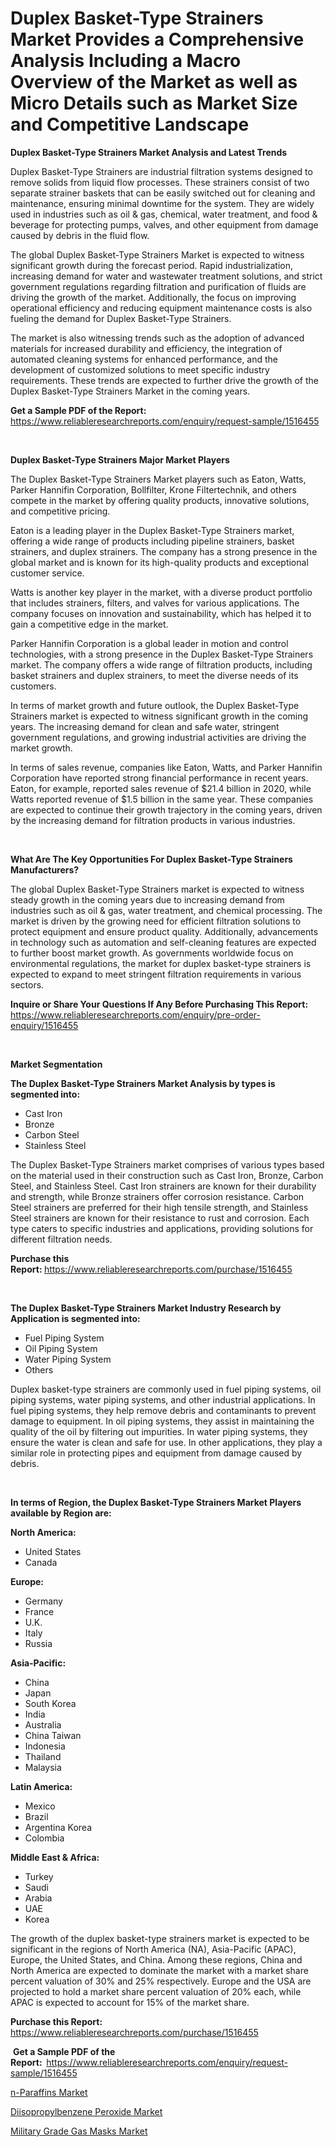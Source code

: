 <p><h1>Duplex Basket-Type Strainers Market Provides a Comprehensive Analysis Including a Macro Overview of the Market as well as Micro Details such as Market Size and Competitive Landscape</h1></p><p><strong>Duplex Basket-Type Strainers Market Analysis and Latest Trends</strong></p>
<p><p>Duplex Basket-Type Strainers are industrial filtration systems designed to remove solids from liquid flow processes. These strainers consist of two separate strainer baskets that can be easily switched out for cleaning and maintenance, ensuring minimal downtime for the system. They are widely used in industries such as oil & gas, chemical, water treatment, and food & beverage for protecting pumps, valves, and other equipment from damage caused by debris in the fluid flow.</p><p>The global Duplex Basket-Type Strainers Market is expected to witness significant growth during the forecast period. Rapid industrialization, increasing demand for water and wastewater treatment solutions, and strict government regulations regarding filtration and purification of fluids are driving the growth of the market. Additionally, the focus on improving operational efficiency and reducing equipment maintenance costs is also fueling the demand for Duplex Basket-Type Strainers. </p><p>The market is also witnessing trends such as the adoption of advanced materials for increased durability and efficiency, the integration of automated cleaning systems for enhanced performance, and the development of customized solutions to meet specific industry requirements. These trends are expected to further drive the growth of the Duplex Basket-Type Strainers Market in the coming years.</p></p>
<p><strong>Get a Sample PDF of the Report:&nbsp;</strong> <a href="https://www.reliableresearchreports.com/enquiry/request-sample/1516455">https://www.reliableresearchreports.com/enquiry/request-sample/1516455</a></p>
<p>&nbsp;</p>
<p><strong>Duplex Basket-Type Strainers Major Market Players</strong></p>
<p><p>The Duplex Basket-Type Strainers Market players such as Eaton, Watts, Parker Hannifin Corporation, Bollfilter, Krone Filtertechnik, and others compete in the market by offering quality products, innovative solutions, and competitive pricing. </p><p>Eaton is a leading player in the Duplex Basket-Type Strainers market, offering a wide range of products including pipeline strainers, basket strainers, and duplex strainers. The company has a strong presence in the global market and is known for its high-quality products and exceptional customer service. </p><p>Watts is another key player in the market, with a diverse product portfolio that includes strainers, filters, and valves for various applications. The company focuses on innovation and sustainability, which has helped it to gain a competitive edge in the market.</p><p>Parker Hannifin Corporation is a global leader in motion and control technologies, with a strong presence in the Duplex Basket-Type Strainers market. The company offers a wide range of filtration products, including basket strainers and duplex strainers, to meet the diverse needs of its customers.</p><p>In terms of market growth and future outlook, the Duplex Basket-Type Strainers market is expected to witness significant growth in the coming years. The increasing demand for clean and safe water, stringent government regulations, and growing industrial activities are driving the market growth.</p><p>In terms of sales revenue, companies like Eaton, Watts, and Parker Hannifin Corporation have reported strong financial performance in recent years. Eaton, for example, reported sales revenue of $21.4 billion in 2020, while Watts reported revenue of $1.5 billion in the same year. These companies are expected to continue their growth trajectory in the coming years, driven by the increasing demand for filtration products in various industries.</p></p>
<p>&nbsp;</p>
<p><strong>What Are The Key Opportunities For Duplex Basket-Type Strainers Manufacturers?</strong></p>
<p><p>The global Duplex Basket-Type Strainers market is expected to witness steady growth in the coming years due to increasing demand from industries such as oil & gas, water treatment, and chemical processing. The market is driven by the growing need for efficient filtration solutions to protect equipment and ensure product quality. Additionally, advancements in technology such as automation and self-cleaning features are expected to further boost market growth. As governments worldwide focus on environmental regulations, the market for duplex basket-type strainers is expected to expand to meet stringent filtration requirements in various sectors.</p></p>
<p><strong>Inquire or Share Your Questions If Any Before Purchasing This Report:</strong> <a href="https://www.reliableresearchreports.com/enquiry/pre-order-enquiry/1516455">https://www.reliableresearchreports.com/enquiry/pre-order-enquiry/1516455</a></p>
<p>&nbsp;</p>
<p><strong>Market Segmentation</strong></p>
<p><strong>The Duplex Basket-Type Strainers Market Analysis by types is segmented into:</strong></p>
<p><ul><li>Cast Iron</li><li>Bronze</li><li>Carbon Steel</li><li>Stainless Steel</li></ul></p>
<p><p>The Duplex Basket-Type Strainers market comprises of various types based on the material used in their construction such as Cast Iron, Bronze, Carbon Steel, and Stainless Steel. Cast Iron strainers are known for their durability and strength, while Bronze strainers offer corrosion resistance. Carbon Steel strainers are preferred for their high tensile strength, and Stainless Steel strainers are known for their resistance to rust and corrosion. Each type caters to specific industries and applications, providing solutions for different filtration needs.</p></p>
<p><strong>Purchase this Report:&nbsp;</strong><a href="https://www.reliableresearchreports.com/purchase/1516455">https://www.reliableresearchreports.com/purchase/1516455</a></p>
<p>&nbsp;</p>
<p><strong>The Duplex Basket-Type Strainers Market Industry Research by Application is segmented into:</strong></p>
<p><ul><li>Fuel Piping System</li><li>Oil Piping System</li><li>Water Piping System</li><li>Others</li></ul></p>
<p><p>Duplex basket-type strainers are commonly used in fuel piping systems, oil piping systems, water piping systems, and other industrial applications. In fuel piping systems, they help remove debris and contaminants to prevent damage to equipment. In oil piping systems, they assist in maintaining the quality of the oil by filtering out impurities. In water piping systems, they ensure the water is clean and safe for use. In other applications, they play a similar role in protecting pipes and equipment from damage caused by debris.</p></p>
<p>&nbsp;</p>
<p><strong>In terms of Region, the Duplex Basket-Type Strainers Market Players available by Region are:</strong></p>
<p>
    <p> <strong> North America: </strong>
        <ul>
            <li>United States</li>
            <li>Canada</li>
        </ul>
        </p> 
    <p> <strong> Europe: </strong>
        <ul>
            <li>Germany</li>
            <li>France</li>
            <li>U.K.</li>
            <li>Italy</li>
            <li>Russia</li>
        </ul>
        </p> 
    <p> <strong> Asia-Pacific: </strong>
        <ul>
            <li>China</li>
            <li>Japan</li>
            <li>South Korea</li>
            <li>India</li>
            <li>Australia</li>
            <li>China Taiwan</li>
            <li>Indonesia</li>
            <li>Thailand</li>
            <li>Malaysia</li>
        </ul>
        </p> 
    <p> <strong> Latin America: </strong>
        <ul>
            <li>Mexico</li>
            <li>Brazil</li>
            <li>Argentina Korea</li>
            <li>Colombia</li>
        </ul>
        </p> 
    <p> <strong> Middle East & Africa: </strong>
        <ul>
            <li>Turkey</li>
            <li>Saudi</li>
            <li>Arabia</li>
            <li>UAE</li>
            <li>Korea</li>
        </ul>
    </p>
    </p>
<p><p>The growth of the duplex basket-type strainers market is expected to be significant in the regions of North America (NA), Asia-Pacific (APAC), Europe, the United States, and China. Among these regions, China and North America are expected to dominate the market with a market share percent valuation of 30% and 25% respectively. Europe and the USA are projected to hold a market share percent valuation of 20% each, while APAC is expected to account for 15% of the market share.</p></p>
<p><strong>Purchase this Report: </strong><a href="https://www.reliableresearchreports.com/purchase/1516455">https://www.reliableresearchreports.com/purchase/1516455</a></p>
<p>&nbsp;<strong>Get a Sample PDF of the Report:&nbsp;&nbsp;</strong><a href="https://www.reliableresearchreports.com/enquiry/request-sample/1516455">https://www.reliableresearchreports.com/enquiry/request-sample/1516455</a></p>
<p><strong></strong></p>
<p><p><a href="https://view.publitas.com/reportprime-1/n-paraffins-market-research-report-unlocks-analysis-on-the-market-financial-status-market-size-and-market-revenue-upto-2031/">n-Paraffins Market</a></p><p><a href="https://view.publitas.com/reportprime-1/diisopropylbenzene-peroxide-market-provides-a-comprehensive-analysis-including-a-macro-overview-of-the-market-as-well-as-micro-details-such-as-market-size-and-competitive-landscape/">Diisopropylbenzene Peroxide Market</a></p><p><a href="https://view.publitas.com/reportprime-1/military-grade-gas-masks-market-research-report-provides-critical-insights-that-can-help-shape-business-development-and-investment-strategies/">Military Grade Gas Masks Market</a></p></p>